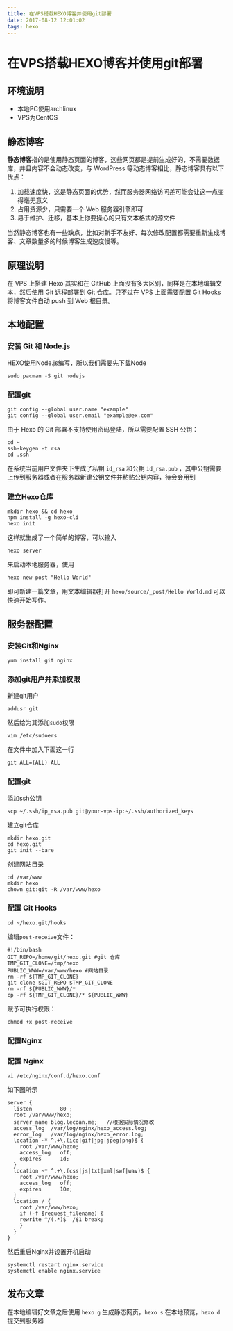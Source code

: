 ```yaml
---
title: 在VPS搭载HEXO博客并使用git部署
date: 2017-08-12 12:01:02
tags: hexo
---
```


# 在VPS搭载HEXO博客并使用git部署

## 环境说明

* 本地PC使用archlinux
* VPS为CentOS

## 静态博客

**静态博客**指的是使用静态页面的博客，这些网页都是提前生成好的，不需要数据库，并且内容不会动态改变，与 WordPress 等动态博客相比，静态博客具有以下优点：

1. 加载速度快，这是静态页面的优势，然而服务器网络访问差可能会让这一点变得毫无意义
2. 占用资源少，只需要一个 Web 服务器引擎即可
3. 易于维护、迁移，基本上你要操心的只有文本格式的源文件

当然静态博客也有一些缺点，比如对新手不友好、每次修改配置都需要重新生成博客、文章数量多的时候博客生成速度慢等。

## 原理说明

在 VPS 上搭建 Hexo 其实和在 GitHub 上面没有多大区别，同样是在本地编辑文本，然后使用 Git 远程部署到 Git 仓库。只不过在 VPS 上面需要配置 Git Hooks 将博客文件自动 push 到 Web 根目录。

## 本地配置

### 安装 Git 和 Node.js

HEXO使用Node.js编写，所以我们需要先下载Node

```shell
sudo pacman -S git nodejs
```

### 配置git

```shell
git config --global user.name "example"
git config --global user.email "example@ex.com"
```

由于 Hexo 的 Git 部署不支持使用密码登陆，所以需要配置 SSH 公钥：

```shell
cd ~
ssh-keygen -t rsa
cd .ssh
```

在系统当前用户文件夹下生成了私钥 `id_rsa` 和公钥 `id_rsa.pub` ，其中公钥需要上传到服务器或者在服务器新建公钥文件并粘贴公钥内容，待会会用到

### 建立Hexo仓库

```shell
mkdir hexo && cd hexo
npm install -g hexo-cli
hexo init
```

这样就生成了一个简单的博客，可以输入

```shell
hexo server
```

来启动本地服务器，使用

```shell
hexo new post "Hello World"
```

即可新建一篇文章，用文本编辑器打开 `hexo/source/_post/Hello World.md` 可以快速开始写作。

## 服务器配置

### 安装Git和Nginx

```shell
yum install git nginx
```

### 添加git用户并添加权限

新建git用户

```shell
addusr git
```

然后给为其添加`sudo`权限

```shell
vim /etc/sudoers
```

在文件中加入下面这一行

```
git ALL=(ALL) ALL
```

### 配置git

添加ssh公钥

```shell
scp ~/.ssh/ip_rsa.pub git@your-vps-ip:~/.ssh/authorized_keys
```

建立git仓库

```shell
mkdir hexo.git
cd hexo.git
git init --bare
```

创建网站目录

```shell
cd /var/www
mkdir hexo
chown git:git -R /var/www/hexo
```

### 配置 Git Hooks

```shell
cd ~/hexo.git/hooks
```

编辑`post-receive`文件：

```shell
#!/bin/bash
GIT_REPO=/home/git/hexo.git #git 仓库
TMP_GIT_CLONE=/tmp/hexo
PUBLIC_WWW=/var/www/hexo #网站目录
rm -rf ${TMP_GIT_CLONE}
git clone $GIT_REPO $TMP_GIT_CLONE
rm -rf ${PUBLIC_WWW}/*
cp -rf ${TMP_GIT_CLONE}/* ${PUBLIC_WWW}
```

赋予可执行权限：

```shell
chmod +x post-receive
```

### 配置Nginx

### 配置 Nginx

```shell
vi /etc/nginx/conf.d/hexo.conf
```

如下图所示

```
server {
  listen         80 ;
  root /var/www/hexo;
  server_name blog.lecoan.me;  	//根据实际情况修改
  access_log  /var/log/nginx/hexo_access.log;
  error_log   /var/log/nginx/hexo_error.log;
  location ~* ^.+\.(ico|gif|jpg|jpeg|png)$ {
    root /var/www/hexo;
    access_log   off;
    expires      1d;
  }
  location ~* ^.+\.(css|js|txt|xml|swf|wav)$ {
    root /var/www/hexo;
    access_log   off;
    expires      10m;
  }
  location / {
    root /var/www/hexo;
    if (-f $request_filename) {
    rewrite ^/(.*)$  /$1 break;
    }
  }
}
```

然后重启Nginx并设置开机启动

```shell
systemctl restart nginx.service
systemctl enable nginx.service
```

## 发布文章

在本地编辑好文章之后使用 `hexo g` 生成静态网页，`hexo s` 在本地预览，`hexo d` 提交到服务器